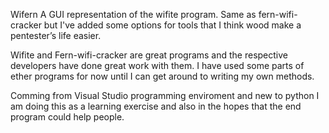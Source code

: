 
Wifern
	A GUI representation of the wifite program. Same as fern-wifi-cracker but I've added some 
	options for tools that I think wood make a pentester’s life easier.

Wifite and Fern-wifi-cracker are great programs and the respective developers have done great work with them.
I have used some parts of ether programs for now until I can get around to writing my own methods.

Comming from Visual Studio programming enviroment and new to python I am doing this as a learning exercise
and also in the hopes that the end program could help people.
